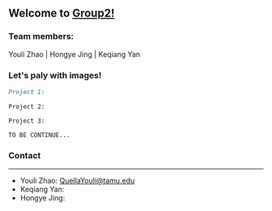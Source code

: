 ## Welcome to [Group2!](https://github.com/Mooler0410/IMMagician/edit/gh-pages/index.md)


### Team members: 
Youli Zhao | Hongye Jing | Keqiang Yan





### Let's paly with images!


```markdown
Project 1: 

```

```
Project 2: 
```

```
Project 3: 
```

```
TO BE CONTINUE...
```


### Contact
***
* Youli Zhao: QuellaYouli@tamu.edu
* Keqiang Yan:
* Hongye Jing:
